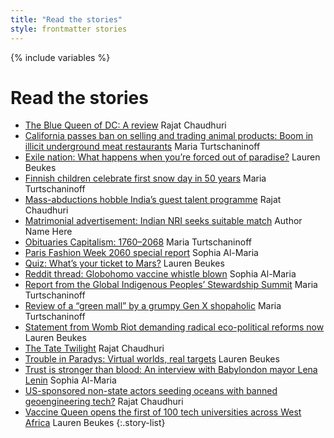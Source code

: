 ```yaml
---
title: "Read the stories"
style: frontmatter stories
---
```


{% include variables %}

# Read the stories

- [The Blue Queen of DC: A review](story_blue-queen-of-dc.html) Rajat Chaudhuri
- [California passes ban on selling and trading animal products: Boom in illicit underground meat restaurants](story_meat-raid.html) Maria Turtschaninoff
- [Exile nation: What happens when you’re forced out of paradise?](story_exile-nation.html) Lauren Beukes
- [Finnish children celebrate first snow day in 50 years](story_snow-day.html) Maria Turtschaninoff
- [Mass-abductions hobble India’s guest talent programme](story_mass-abductions.html) Rajat Chaudhuri
- [Matrimonial advertisement: Indian NRI seeks suitable match](story_matrimony.html) Author Name Here
- [Obituaries Capitalism: 1760–2068](story_obituary-for-capitalism.html) Maria Turtschaninoff
- [Paris Fashion Week 2060 special report](story_fashion-week.html) Sophia Al-Maria
- [Quiz: What’s your ticket to Mars?](story_your-ticket-to-mars.html) Lauren Beukes
- [Reddit thread: Globohomo vaccine whistle blown](story_reddit.html) Sophia Al-Maria
- [Report from the Global Indigenous Peoples’ Stewardship Summit](story_gipss.html) Maria Turtschaninoff
- [Review of a “green mall” by a grumpy Gen X shopaholic](story_green-mall-review.html) Maria Turtschaninoff
- [Statement from Womb Riot demanding radical eco-political reforms now](story_statement-from-womb-riot.html) Lauren Beukes
- [The Tate Twilight](story_tate-twilight.html) Rajat Chaudhuri
- [Trouble in Paradys: Virtual worlds, real targets](story_trouble-in-paradys.html) Lauren Beukes
- [Trust is stronger than blood: An interview with Babylondon mayor Lena Lenin](story_lena-lenin.html) Sophia Al-Maria
- [US-sponsored non-state actors seeding oceans with banned geoengineering tech?](story_leaked-transcript.html) Rajat Chaudhuri
- [Vaccine Queen opens the first of 100 tech universities across West Africa](story_vaccine-queen.html) Lauren Beukes
{:.story-list}
